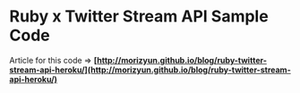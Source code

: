 Ruby x Twitter Stream API Sample Code
======================
Article for this code => **[http://morizyun.github.io/blog/ruby-twitter-stream-api-heroku/](http://morizyun.github.io/blog/ruby-twitter-stream-api-heroku/)**

